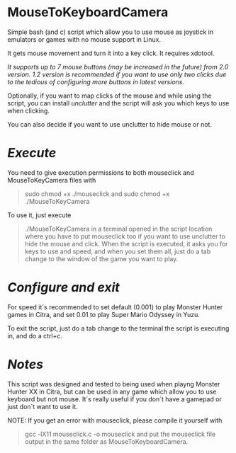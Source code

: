# MouseToKeyboardCamera
Simple bash (and c) script which allow you to use mouse as joystick in emulators or games with no mouse support in Linux.

It gets mouse movement and turn it into a key click.
It requires xdotool.


*It supports up to 7 mouse buttons (may be increased in the future) from 2.0 version. 1.2 version is recommended if you want to use only two clicks due to the tedious of configuring more buttons in latest versions.*

Optionally, if you want to map clicks of the mouse and while using the script, you can install *unclutter* and the script will ask you which keys to use when clicking.

You can also decide if you want to use unclutter to hide mouse or not.

# *Execute*

You need to give execution permissions to both mouseclick and MouseToKeyCamera files with
> sudo chmod +x ./mouseclick
and 
> sudo chmod +x ./MouseToKeyCamera

To use it, just execute 
> ./MouseToKeyCamera
in a terminal opened in the script location where you have to put mouseclick too if you want to use unclutter to hide the mouse and click. When the script is executed, it asks you for keys to use and speed, and when you set them all, just do a tab change to the window of the game you want to play.

# *Configure and exit*

For speed it´s recommended to set default (0.001) to play Monster Hunter games in Citra, and set 0.01 to play Super Mario Odyssey in Yuzu.

To exit the script, just do a tab change to the terminal the script is executing in, and do a ctrl+c.

# *Notes*

This script was designed and tested to being used when playng Monster Hunter XX in Citra, but can be used in any game which allow you to use keyboard but not mouse. It´s really useful if you don´t have a gamepad or just don´t want to use it.


NOTE: If you get an error with mouseclick, please compile it yourself with
> gcc -lX11 mouseclick.c -o mouseclick 
and put the mouseclick file output in the same folder as MouseToKeyboardCamera.

